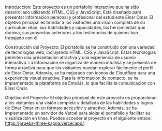 Introduccion:
Este proyecto es un portafolio interactivo que ha sido desarrollado utilizando HTML, CSS y JavaScript. Está diseñado para presentar información personal y profesional del estudiante Einar Omar. El objetivo principal es brindar a los visitantes una visión completa de su currículum vitae, sus habilidades y capacidades, las herramientas que domina, sus proyectos anteriores y los testimonios de quienes han trabajado con él.

Construcción del Proyecto:
El portafolio se ha construido con una variedad de tecnologías web, incluyendo HTML, CSS y JavaScript. Estas tecnologías permiten una presentación atractiva y una experiencia de usuario interactiva. La información se organiza de manera intuitiva y se presenta de forma atractiva para que los visitantes puedan explorar fácilmente el perfil de Einar Omar. Además, se ha mejorado con iconos de Cloudflare para una experiencia visual atractiva. Para la información de contacto, se ha implementado la plataforma de EmailJs, lo que facilita la comunicación con Einar Omar.

Objetivo del Proyecto:
El objetivo principal de este proyecto es proporcionar a los visitantes una visión completa y detallada de las habilidades y logros de Einar Omar en un formato accesible y atractivo. Además, se ha implementado un servidor de Vercel para alojar el portafolio y facilitar su visualización en línea. Puedes acceder al proyecto en el siguiente enlace: https://prueba-three-kappa.vercel.app/.
